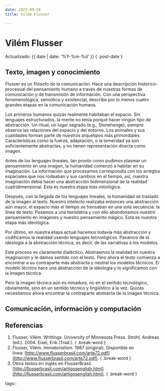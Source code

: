 ```yaml
---
date: 2023-09-28
title: Vilém Flusser

---
```


# Vilém Flusser

Actualizado: {{ date | date: '%Y-%m-%d' }} { .post-date }

## Texto, imagen y conocimiento

Flusser es un filósofo de la comunicación. Hace una descripción histórico-procesual del pensamiento humano a través de nuestras formas de comunicación y de transmisión de información. Con una perspectiva fenomenológica, semiótica y existencial, describe por lo menos cuatro grandes etapas en la comunicación humana.

Los primeros humanos quizás realmente habitaban el espacio. Sin lenguajes estructurados, la mente no tenía porqué hacer ningún tipo de abstracción. Un ritual, un lugar sagrado (e.g., Stonehenge), siempre observa las relaciones del espacio y del entorno. Los animales y sus cualidades forman parte de nuestros arquetipos más primordiales. Características como la fuerza, adaptación, o la temeridad ya son suficientemente abstractas, y no tienen representación directa como imagen.

Antes de los lenguajes lineales, tan pronto como pudimos plasmar un pensamiento en una imagen, la humanidad comenzó a habitar en su imaginación. La información que procesamos correspondía con los arreglos espaciales que nos rodeaban y sus cambios en el tiempo, así, nuestra imaginación debía hacer una abstracción bidimensional de la realidad cuatridimensional. Esta es nuestra etapa más mitológica.

Después, con la llegada de los lenguajes lineales, la humanidad se trasladó de la imagen al texto. Nuestro intelecto realizaba entonces una abstracción aún mayor, el espacio más el tiempo se trensaban en una sola secuencia: la línea de texto. Pasamos a una textolatría y con ello abandonamos nuestro pensamiento en imágenes y nuestro pensamiento mágico. Esta es nuestra etapa más ideológica.

Por último, en nuestra etapa actual hacemos todavía más abstracción y codificamos la realidad usando lenguajes tecnológicos. Pasamos de la ideología a la abstracción técnica, es decir, de las narrativas a los modelos.

Este proceso es claramente dialéctico. Abstraemos la realidad en nuestra imaginación y le damos sentido con el texto. Pero ahora el texto comienza a encontrar a su contraparte más abstracta y neutral los modelos técnicos. El modelo técnico hace una abstracción de la ideología y lo significamos con la imagen técnica.

Pero la imagen técnica aún es inmadura, no en el sentido tecnológico, obviamente, sino en un sentido técnico y lingüístico a la vez. Quizás necesitamos ahora encontrar la contraparte abstracta de la imagen técnica.

## Comunicación, información y computación

## Referencias

1. Flusser, Vilém. Writtings. University of Minnesota Press. Ströhl, Andreas (ed.). 2004. Eisel, Erik (Trad.). { .break-word }
2. Flusser, Vilém. _Immaterialism_. 1987 (original). Disponible en línea: [http://www.flusserbrasil.com/arte72.pdf](http://www.flusserbrasil.com/arte72.pdf). { .break-word }
3. Otros textos en inglés en FlusserBrasil. [http://flusserbrasil.com/artigosenglish.html](http://flusserbrasil.com/artigosenglish.html). { .break-word }

tags::
